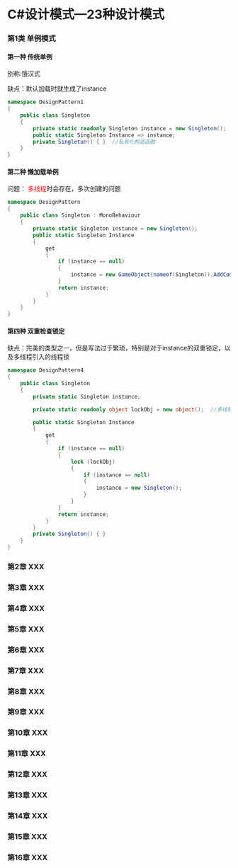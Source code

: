 # C#设计模式—23种设计模式

### 第1类 单例模式

#### 第一种 传统单例

别称:饿汉式

缺点：默认加载时就生成了instance

```C#
namespace DesignPattern1
{
    public class Singleton
    {
        private static readonly Singleton instance = new Singleton();
        public static Singleton Instance => instance;
        private Singleton() { }  //私有化构造函数
    }
}
```

#### 第二种 懒加载单例

问题： <span style="color:red;">多线程</span>时会存在，多次创建的问题

```C#
namespace DesignPattern
{
    public class Singleton : MonoBehaviour
    {
        private static Singleton instance = new Singleton();
        public static Singleton Instance
        {
            get
            {
                if (instance == null)
                {
                    instance = new GameObject(nameof(Singleton)).AddComponent<Singleton>();
                }
                return instance;
            }
        }
    }
}
```

#### 第四种 双重检查锁定

缺点：完美的类型之一，但是写法过于繁琐，特别是对于instance的双重锁定，以及多线程引入的线程锁

```C#
namespace DesignPattern4
{
    public class Singleton
    {
        private static Singleton instance;

        private static readonly object lockObj = new object();  //多线程锁

        public static Singleton Instance
        {
            get
            {
                if (instance == null)
                {
                    lock (lockObj)
                    {
                        if (instance == null)
                        {
                            instance = new Singleton();
                        }
                    }
                }
                return instance;
            }
        }
        private Singleton() { }
    }
}
```













### 第2章 XXX

### 第3章 XXX

### 第4章 XXX

### 第5章 XXX

### 第6章 XXX

### 第7章 XXX

### 第8章 XXX

### 第9章 XXX

### 第10章 XXX

### 第11章 XXX

### 第12章 XXX

### 第13章 XXX

### 第14章 XXX

### 第15章 XXX

### 第16章 XXX

### 









